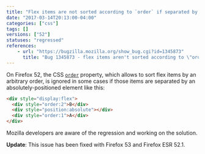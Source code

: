 ```yaml
---
title: "Flex items are not sorted according to `order` if separated by abspos sibling"
date: "2017-03-14T20:13:00-04:00"
categories: ["css"]
tags: []
versions: ["52"]
statuses: "regressed"
references:
    - url: "https://bugzilla.mozilla.org/show_bug.cgi?id=1345873"
      title: "Bug 1345873 - flex items aren't sorted according to \"order\", if they're separated by an abspos sibling"
---
```

On Firefox 52, the CSS [`order`](https://developer.mozilla.org/en-US/docs/Web/CSS/order) property, which allows to sort flex items by an arbitrary order, is ignored in some cases if those items are separated by an absolutely-positioned element like this:

```html
<div style="display:flex">
  <div style="order:2">B</div>
  <div style="position:absolute"></div>
  <div style="order:1">A</div>
</div>
```

Mozilla developers are aware of the regression and working on the solution.

**Update**: This issue has been fixed with Firefox 53 and Firefox ESR 52.1.
